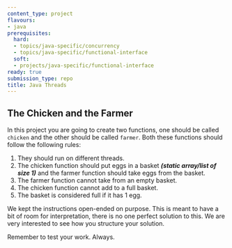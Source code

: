 ```yaml
---
content_type: project
flavours:
- java
prerequisites:
  hard:
  - topics/java-specific/concurrency
  - topics/java-specific/functional-interface
  soft:
  - projects/java-specific/functional-interface
ready: true
submission_type: repo
title: Java Threads
---
```


## The Chicken and the Farmer

In this project you are going to create two functions, one should be called `chicken` and the other should be called `farmer`. Both these functions should follow the following rules:

1. They should run on different threads.
2. The chicken function should put eggs in a basket ***(static array/list of size 1)*** and the farmer function should take eggs from the basket.
3. The farmer function cannot take from an empty basket.
4. The chicken function cannot add to a full basket.
5. The basket is considered full if it has 1 egg.

We kept the instructions open-ended on purpose. This is meant to have a bit of room for interpretation, there is no one perfect solution to this. We are very interested to see how you structure your solution.

Remember to test your work. Always.
